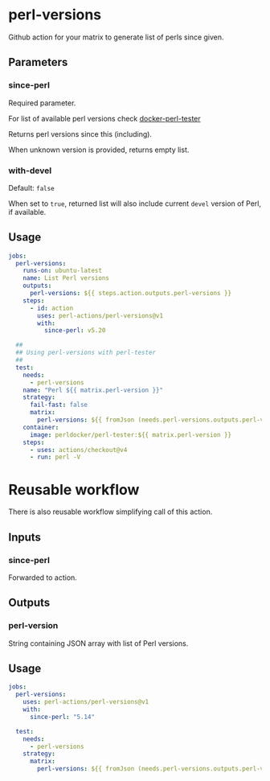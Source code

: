 
# perl-versions

Github action for your matrix to generate list of perls since given.

## Parameters

### since-perl

Required parameter.

For list of available perl versions check
[docker-perl-tester](https://github.com/Perl/docker-perl-tester#using-docker-images-for-your-projects)

Returns perl versions since this (including).

When unknown version is provided, returns empty list.

### with-devel

Default: `false`

When set to `true`, returned list will also include current `devel` version of Perl,
if available.

## Usage

```yaml
jobs:
  perl-versions:
    runs-on: ubuntu-latest
    name: List Perl versions
    outputs:
      perl-versions: ${{ steps.action.outputs.perl-versions }}
    steps:
      - id: action
        uses: perl-actions/perl-versions@v1
        with:
          since-perl: v5.20

  ##
  ## Using perl-versions with perl-tester
  ##
  test:
    needs:
      - perl-versions
    name: "Perl ${{ matrix.perl-version }}"
    strategy:
      fail-fast: false
      matrix:
        perl-versions: ${{ fromJson (needs.perl-versions.outputs.perl-versions) }}
    container:
      image: perldocker/perl-tester:${{ matrix.perl-version }}
    steps:
      - uses: actions/checkout@v4
      - run: perl -V

```

# Reusable workflow

There is also reusable workflow simplifying call of this action.

## Inputs

### since-perl

Forwarded to action.

## Outputs

### perl-version

String containing JSON array with list of Perl versions.

## Usage

```yaml
jobs:
  perl-versions:
    uses: perl-actions/perl-versions@v1
    with:
      since-perl: "5.14"

  test:
    needs:
      - perl-versions
    strategy:
      matrix:
        perl-versions: ${{ fromJson (needs.perl-versions.outputs.perl-versions) }}
```
